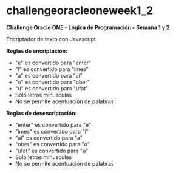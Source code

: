 # challengeoracleoneweek1_2
**Challenge Oracle ONE - Lógica de Programación - Semana 1 y 2**

Encriptador de texto con Javascript

**Reglas de encriptación:** 
- "e" es convertido para "enter" 
- "i" es convertido para "imes"
- "a" es convertido para "ai"
- "o" es convertido para "ober"
- "u" es convertido para "ufat"
- Solo letras minusculas
- No se permite acentuación de palabras 

**Reglas de desencriptación:**
- "enter" es convertido para "e" 
- "imes" es convertido para "i"
- "ai" es convertido para "a"
- "ober" es convertido para "o"
- "ufat" es convertido para "u"
- Solo letras minusculas
- No se permite acentuación de palabras   
